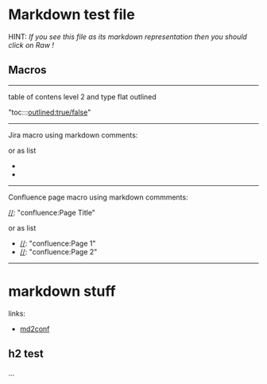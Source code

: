 # Markdown test file

HINT: *If you see this file as its markdown representation then you should click on Raw !*

## Macros

---

table of contens level 2 and type flat outlined

"toc:<level>:<type>:<outlined:true/false>"

[//]: "toc:2:list:true"

---

Jira macro using markdown comments: 

[//]: "jira:JIRA-1234"

or as list

- [//]: "jira:JIRA-2345"
- [//]: "jira:JIRA-3456"

---

Confluence page macro using markdown commments:

[//]: "confluence:Page Title"

or as list

- [//]: "confluence:Page 1"
- [//]: "confluence:Page 2"

---

# markdown stuff

links: 
- [md2conf](https://github.com/cseeger-epages/markdown2confluence)

## h2 test

...
